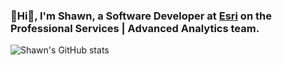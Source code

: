 ### 👋Hi👋, I'm Shawn, a Software Developer at [Esri](https://www.esri.com/en-us/arcgis/services/overview) on the Professional Services | Advanced Analytics team.

![Shawn's GitHub stats](https://github-readme-stats.vercel.app/api?username=shawnmgoulet&hide_rank=true&theme=highcontrast&show_icons=true)

<!--
**shawnmgoulet/shawnmgoulet** is a ✨ _special_ ✨ repository because its `README.md` (this file) appears on your GitHub profile.

Here are some ideas to get you started:

- 🔭 I’m currently working on ...
- 🌱 I’m currently learning ...
- 👯 I’m looking to collaborate on ...
- 🤔 I’m looking for help with ...
- 💬 Ask me about ...
- 📫 How to reach me: ...
- 😄 Pronouns: ...
- ⚡ Fun fact: ...
-->
